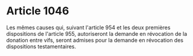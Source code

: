 # Article 1046

Les mêmes causes qui, suivant l'article 954 et les deux premières dispositions de l'article 955, autoriseront la demande en révocation de la donation entre vifs, seront admises pour la demande en révocation des dispositions testamentaires.
